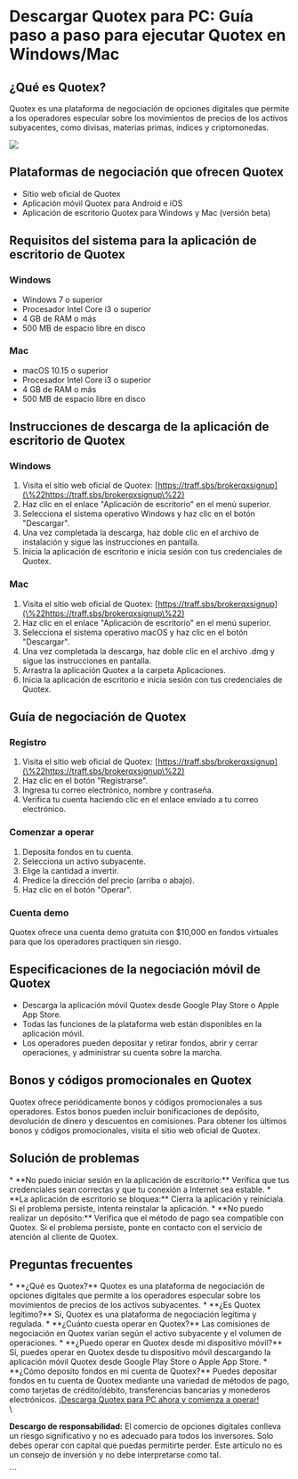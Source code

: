 # Descargar Quotex para PC: Guía paso a paso para ejecutar Quotex en Windows/Mac

## ¿Qué es Quotex?

Quotex es una plataforma de negociación de opciones digitales que
permite a los operadores especular sobre los movimientos de precios de
los activos subyacentes, como divisas, materias primas, índices y
criptomonedas.

[![](https://static.quotex.io/files/4_en/300_250.jpg)](https://traff.sbs/brokerqxlid)

## Plataformas de negociación que ofrecen Quotex

-   Sitio web oficial de Quotex
-   Aplicación móvil Quotex para Android e iOS
-   Aplicación de escritorio Quotex para Windows y Mac (versión beta)

## Requisitos del sistema para la aplicación de escritorio de Quotex

### Windows

-   Windows 7 o superior
-   Procesador Intel Core i3 o superior
-   4 GB de RAM o más
-   500 MB de espacio libre en disco

### Mac

-   macOS 10.15 o superior
-   Procesador Intel Core i3 o superior
-   4 GB de RAM o más
-   500 MB de espacio libre en disco

## Instrucciones de descarga de la aplicación de escritorio de Quotex

### Windows

1.  Visita el sitio web oficial de Quotex:
    [https://traff.sbs/brokerqxsignup](\%22https://traff.sbs/brokerqxsignup\%22)
2.  Haz clic en el enlace "Aplicación de escritorio" en el menú
    superior.
3.  Selecciona el sistema operativo Windows y haz clic en el botón
    "Descargar".
4.  Una vez completada la descarga, haz doble clic en el archivo de
    instalación y sigue las instrucciones en pantalla.
5.  Inicia la aplicación de escritorio e inicia sesión con tus
    credenciales de Quotex.

### Mac

1.  Visita el sitio web oficial de Quotex:
    [https://traff.sbs/brokerqxsignup](\%22https://traff.sbs/brokerqxsignup\%22)
2.  Haz clic en el enlace "Aplicación de escritorio" en el menú
    superior.
3.  Selecciona el sistema operativo macOS y haz clic en el botón
    "Descargar".
4.  Una vez completada la descarga, haz doble clic en el archivo .dmg y
    sigue las instrucciones en pantalla.
5.  Arrastra la aplicación Quotex a la carpeta Aplicaciones.
6.  Inicia la aplicación de escritorio e inicia sesión con tus
    credenciales de Quotex.

## Guía de negociación de Quotex

### Registro

1.  Visita el sitio web oficial de Quotex:
    [https://traff.sbs/brokerqxsignup](\%22https://traff.sbs/brokerqxsignup\%22)
2.  Haz clic en el botón "Registrarse".
3.  Ingresa tu correo electrónico, nombre y contraseña.
4.  Verifica tu cuenta haciendo clic en el enlace enviado a tu correo
    electrónico.

### Comenzar a operar

1.  Deposita fondos en tu cuenta.
2.  Selecciona un activo subyacente.
3.  Elige la cantidad a invertir.
4.  Predice la dirección del precio (arriba o abajo).
5.  Haz clic en el botón "Operar".

### Cuenta demo

Quotex ofrece una cuenta demo gratuita con \$10,000 en fondos virtuales
para que los operadores practiquen sin riesgo.

## Especificaciones de la negociación móvil de Quotex

-   Descarga la aplicación móvil Quotex desde Google Play Store o Apple
    App Store.
-   Todas las funciones de la plataforma web están disponibles en la
    aplicación móvil.
-   Los operadores pueden depositar y retirar fondos, abrir y cerrar
    operaciones, y administrar su cuenta sobre la marcha.

## Bonos y códigos promocionales en Quotex

Quotex ofrece periódicamente bonos y códigos promocionales a sus
operadores. Estos bonos pueden incluir bonificaciones de depósito,
devolución de dinero y descuentos en comisiones. Para obtener los
últimos bonos y códigos promocionales, visita el sitio web oficial de
Quotex.

## Solución de problemas

\* \*\*No puedo iniciar sesión en la aplicación de escritorio:\*\*
Verifica que tus credenciales sean correctas y que tu conexión a
Internet sea estable. \* \*\*La aplicación de escritorio se bloquea:\*\*
Cierra la aplicación y reiníciala. Si el problema persiste, intenta
reinstalar la aplicación. \* \*\*No puedo realizar un depósito:\*\*
Verifica que el método de pago sea compatible con Quotex. Si el problema
persiste, ponte en contacto con el servicio de atención al cliente de
Quotex.

## Preguntas frecuentes

\* \*\*¿Qué es Quotex?\*\* Quotex es una plataforma de negociación de
opciones digitales que permite a los operadores especular sobre los
movimientos de precios de los activos subyacentes. \* \*\*¿Es Quotex
legítimo?\*\* Sí, Quotex es una plataforma de negociación legítima y
regulada. \* \*\*¿Cuánto cuesta operar en Quotex?\*\* Las comisiones de
negociación en Quotex varían según el activo subyacente y el volumen de
operaciones. \* \*\*¿Puedo operar en Quotex desde mi dispositivo
móvil?\*\* Sí, puedes operar en Quotex desde tu dispositivo móvil
descargando la aplicación móvil Quotex desde Google Play Store o Apple
App Store. \* \*\*¿Cómo deposito fondos en mi cuenta de Quotex?\*\*
Puedes depositar fondos en tu cuenta de Quotex mediante una variedad de
métodos de pago, como tarjetas de crédito/débito, transferencias
bancarias y monederos electrónicos. [¡Descarga Quotex para PC ahora y
comienza a operar!](\%22https://traff.sbs/brokerqxsignup\%22)\
\

**Descargo de responsabilidad:** El comercio de opciones digitales
conlleva un riesgo significativo y no es adecuado para todos los
inversores. Solo debes operar con capital que puedas permitirte perder.
Este artículo no es un consejo de inversión y no debe interpretarse como
tal.

\`\`\`

